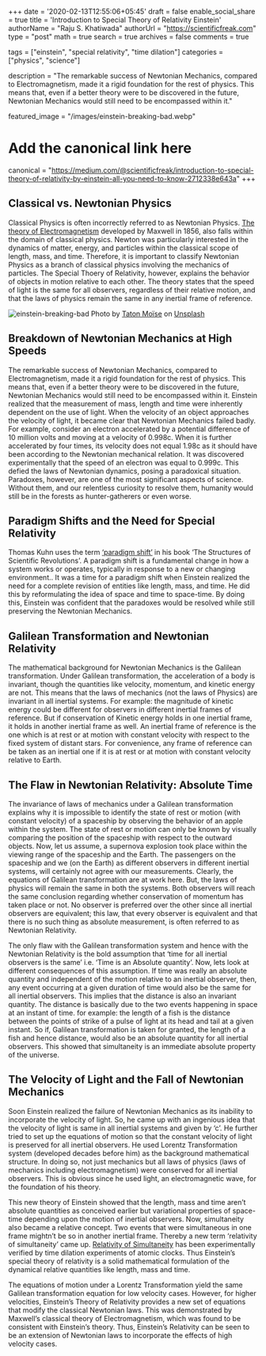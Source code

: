 +++
date = '2020-02-13T12:55:06+05:45'
draft = false
enable_social_share = true
title = 'Introduction to Special Theory of Relativity Einstein'
authorName = "Raju S. Khatiwada"
authorUrl = "https://scientificfreak.com"
type = "post"
math = true
search = true
archives = false
comments = true

tags = ["einstein", "special relativity", "time dilation"]
categories = ["physics", "science"]

description = "The remarkable success of Newtonian Mechanics, compared to Electromagnetism, made it a rigid foundation for the rest of physics. This means that, even if a better theory were to be discovered in the future, Newtonian Mechanics would still need to be encompassed within it."

featured_image = "/images/einstein-breaking-bad.webp"

# Add the canonical link here
canonical = "https://medium.com/@scientificfreak/introduction-to-special-theory-of-relativity-by-einstein-all-you-need-to-know-2712338e643a"
+++

## Classical vs. Newtonian Physics
Classical Physics is often incorrectly referred to as Newtonian Physics. [The theory of Electromagnetism](https://en.wikipedia.org/wiki/Electromagnetism) developed by Maxwell in 1856, also falls within the domain of classical physics. Newton was particularly interested in the dynamics of matter, energy, and particles within the classical scope of length, mass, and time. Therefore, it is important to classify Newtonian Physics as a branch of classical physics involving the mechanics of particles. The Special Thoery of Relativity, however, explains the behavior of objects in motion relative to each other. The theory states that the speed of light is the same for all observers, regardless of their relative motion, and that the laws of physics remain the same in any inertial frame of reference.

![einstein-breaking-bad](/images/einstein-breaking-bad.webp)
Photo by [Taton Moïse](https://unsplash.com/@moyse?utm_source=medium&utm_medium=referral) on [Unsplash](https://unsplash.com/?utm_source=medium&utm_medium=referral)

## Breakdown of Newtonian Mechanics at High Speeds
The remarkable success of Newtonian Mechanics, compared to Electromagnetism, made it a rigid foundation for the rest of physics. This means that, even if a better theory were to be discovered in the future, Newtonian Mechanics would still need to be encompassed within it. Einstein realized that the measurement of mass, length and time were inherently dependent on the use of light. When the velocity of an object approaches the velocity of light, it became clear that Newtonian Mechanics failed badly. For example, consider an electron accelerated by a potential difference of 10 million volts and moving at a velocity of 0.998c. When it is further accelerated by four times, its velocity does not equal 1.98c as it should have been according to the Newtonian mechanical relation. It was discovered experimentally that the speed of an electron was equal to 0.999c. This defied the laws of Newtonian dynamics, posing a paradoxical situation. Paradoxes, however, are one of the most significant aspects of science. Without them, and our relentless curiosity to resolve them, humanity would still be in the forests as hunter-gatherers or even worse.

## Paradigm Shifts and the Need for Special Relativity
Thomas Kuhn uses the term [‘paradigm shift’](https://en.wikipedia.org/wiki/Paradigm_shift) in his book ‘The Structures of Scientific Revolutions’. A paradigm shift is a fundamental change in how a system works or operates, typically in response to a new or changing environment.. It was a time for a paradigm shift when Einstein realized the need for a complete revision of entities like length, mass, and time. He did this by reformulating the idea of space and time to space-time. By doing this, Einstein was confident that the paradoxes would be resolved while still preserving the Newtonian Mechanics.

## Galilean Transformation and Newtonian Relativity

The mathematical background for Newtonian Mechanics is the Galilean transformation. Under Galilean transformation, the acceleration of a body is invariant, though the quantities like velocity, momentum, and kinetic energy are not. This means that the laws of mechanics (not the laws of Physics) are invariant in all inertial systems. For example: the magnitude of kinetic energy could be different for observers in different inertial frames of reference. But if conservation of Kinetic energy holds in one inertial frame, it holds in another inertial frame as well. An inertial frame of reference is the one which is at rest or at motion with constant velocity with respect to the fixed system of distant stars. For convenience, any frame of reference can be taken as an inertial one if it is at rest or at motion with constant velocity relative to Earth.

## The Flaw in Newtonian Relativity: Absolute Time
The invariance of laws of mechanics under a Galilean transformation explains why it is impossible to identify the state of rest or motion (with constant velocity) of a spaceship by observing the behavior of an apple within the system. The state of rest or motion can only be known by visually comparing the position of the spaceship with respect to the outward objects. Now, let us assume, a supernova explosion took place within the viewing range of the spaceship and the Earth. The passengers on the spaceship and we (on the Earth) as different observers in different inertial systems, will certainly not agree with our measurements. Clearly, the equations of Galilean transformation are at work here. But, the laws of physics will remain the same in both the systems. Both observers will reach the same conclusion regarding whether conservation of momentum has taken place or not. No observer is preferred over the other since all inertial observers are equivalent; this law, that every observer is equivalent and that there is no such thing as absolute measurement, is often referred to as Newtonian Relativity.

The only flaw with the Galilean transformation system and hence with the Newtonian Relativity is the bold assumption that ‘time for all inertial observers is the same’ i.e. ‘Time is an Absolute quantity’. Now, lets look at different consequences of this assumption. If time was really an absolute quantity and independent of the motion relative to an inertial observer, then, any event occurring at a given duration of time would also be the same for all inertial observers. This implies that the distance is also an invariant quantity. The distance is basically due to the two events happening in space at an instant of time. for example: the length of a fish is the distance between the points of strike of a pulse of light at its head and tail at a given instant. So if, Galilean transformation is taken for granted, the length of a fish and hence distance, would also be an absolute quantity for all inertial observers. This showed that simultaneity is an immediate absolute property of the universe.

## The Velocity of Light and the Fall of Newtonian Mechanics
Soon Einstein realized the failure of Newtonian Mechanics as its inability to incorporate the velocity of light. So, he came up with an ingenious idea that the velocity of light is same in all inertial systems and given by ‘c’. He further tried to set up the equations of motion so that the constant velocity of light is preserved for all inertial observers. He used Lorentz Transformation system (developed decades before him) as the background mathematical structure. In doing so, not just mechanics but all laws of physics (laws of mechanics including electromagnetism) were conserved for all inertial observers. This is obvious since he used light, an electromagnetic wave, for the foundation of his theory.

This new theory of Einstein showed that the length, mass and time aren’t absolute quantities as conceived earlier but variational properties of space-time depending upon the motion of inertial observers. Now, simultaneity also became a relative concept. Two events that were simultaneous in one frame mightn’t be so in another inertial frame. Thereby a new term ‘relativity of simultaneity’ came up. [Relativity of Simultaneity](https://en.wikipedia.org/wiki/Relativity_of_simultaneity) has been experimentally verified by time dilation experiments of atomic clocks. Thus Einstein’s special theory of relativity is a solid mathematical formulation of the dynamical relative quantities like length, mass and time.

The equations of motion under a Lorentz Transformation yield the same Galilean transformation equation for low velocity cases. However, for higher velocities, Einstein’s Theory of Relativity provides a new set of equations that modify the classical Newtonian laws. This was demonstrated by Maxwell’s classical theory of Electromagnetism, which was found to be consistent with Einstein’s theory. Thus, Einstein’s Relativity can be seen to be an extension of Newtonian laws to incorporate the effects of high velocity cases.
